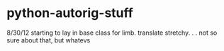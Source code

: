 python-autorig-stuff
====================

8/30/12
starting to lay in base class for limb. translate stretchy. . . not so sure about that, but whatevs
